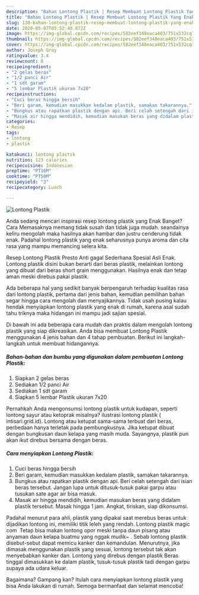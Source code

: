 ```yaml
---
description: "Bahan Lontong Plastik | Resep Membuat Lontong Plastik Yang Enak dan Simpel"
title: "Bahan Lontong Plastik | Resep Membuat Lontong Plastik Yang Enak dan Simpel"
slug: 130-bahan-lontong-plastik-resep-membuat-lontong-plastik-yang-enak-dan-simpel
date: 2020-05-07T05:52:48.872Z
image: https://img-global.cpcdn.com/recipes/582eef348eaca403/751x532cq70/lontong-plastik-foto-resep-utama.jpg
thumbnail: https://img-global.cpcdn.com/recipes/582eef348eaca403/751x532cq70/lontong-plastik-foto-resep-utama.jpg
cover: https://img-global.cpcdn.com/recipes/582eef348eaca403/751x532cq70/lontong-plastik-foto-resep-utama.jpg
author: Joseph Gray
ratingvalue: 3.4
reviewcount: 8
recipeingredient:
- "2 gelas beras"
- "1/2 panci Air"
- "1 sdt garam"
- "5 lembar Plastik ukuran 7x20"
recipeinstructions:
- "Cuci beras hingga bersih"
- "Beri garam, kemudian masukkan kedalam plastik, samakan takarannya."
- "Bungkus atau rapatkan plastik dengan api. Beri celah setengah dari isian beras tersebut. Jangan lupa untuk ditusuk-tusuk pakai garpu atau tusukan sate agar air bisa masuk."
- "Masak air hingga mendidih, kemudian masukan beras yang didalam plastik tersebut. Masak hingga 1 jam. Angkat, tiriskan, siap dikonsumsi."
categories:
- Resep
tags:
- lontong
- plastik

katakunci: lontong plastik 
nutrition: 123 calories
recipecuisine: Indonesian
preptime: "PT16M"
cooktime: "PT50M"
recipeyield: "3"
recipecategory: Lunch

---
```



![Lontong Plastik](https://img-global.cpcdn.com/recipes/582eef348eaca403/751x532cq70/lontong-plastik-foto-resep-utama.jpg)

Anda sedang mencari inspirasi resep lontong plastik yang Enak Banget? Cara Memasaknya memang tidak susah dan tidak juga mudah. seandainya keliru mengolah maka hasilnya akan hambar dan justru cenderung tidak enak. Padahal lontong plastik yang enak seharusnya punya aroma dan cita rasa yang mampu memancing selera kita.

Resep Lontong Plastik Presto Anti gagal Sederhana Spesial Asli Enak. Lontong plastik disini bukan berarti dari beras plastik, melainkan lontong yang dibuat dari beras short grain menggunakan. Hasilnya enak dan tetap aman meski direbus pakai plastik.

Ada beberapa hal yang sedikit banyak berpengaruh terhadap kualitas rasa dari lontong plastik, pertama dari jenis bahan, kemudian pemilihan bahan segar hingga cara mengolah dan menyajikannya. Tidak usah pusing kalau hendak menyiapkan lontong plastik yang enak di rumah, karena asal sudah tahu triknya maka hidangan ini mampu jadi sajian spesial.


Di bawah ini ada beberapa cara mudah dan praktis dalam mengolah lontong plastik yang siap dikreasikan. Anda bisa membuat Lontong Plastik menggunakan 4 jenis bahan dan 4 tahap pembuatan. Berikut ini langkah-langkah untuk membuat hidangannya.

<!--inarticleads1-->

##### Bahan-bahan dan bumbu yang digunakan dalam pembuatan Lontong Plastik:

1. Siapkan 2 gelas beras
1. Sediakan 1/2 panci Air
1. Sediakan 1 sdt garam
1. Siapkan 5 lembar Plastik ukuran 7x20


Pernahkah Anda mengonsumsi lontong plastik untuk kudapan, seperti lontong sayur atau ketoprak misalnya? ilustrasi lontong plastik ( intisari.grid.id). Lontong atau ketupat sama-sama terbuat dari beras, perbedaan hanya terletak pada pembungkusnya. Jika ketupat dibuat dengan bungkusan daun kelapa yang masih muda. Sayangnya, plastik pun akan ikut direbus bersama dengan beras. 

<!--inarticleads2-->

##### Cara menyiapkan Lontong Plastik:

1. Cuci beras hingga bersih
1. Beri garam, kemudian masukkan kedalam plastik, samakan takarannya.
1. Bungkus atau rapatkan plastik dengan api. Beri celah setengah dari isian beras tersebut. Jangan lupa untuk ditusuk-tusuk pakai garpu atau tusukan sate agar air bisa masuk.
1. Masak air hingga mendidih, kemudian masukan beras yang didalam plastik tersebut. Masak hingga 1 jam. Angkat, tiriskan, siap dikonsumsi.


Padahal menurut para ahli, plastik yang dipakai saat merebus beras untuk dijadikan lontong ini, memiliki titik leleh yang rendah. Lontong plastik magic com ‍ Tetap bisa makan lontong opor meski tanpa daun pisang atau anyaman daun kelapa buatmu yang nggak mudik~ ‍. Sebab lontong plastik disebut-sebut dapat memicu kanker dan kemandulan. Menurutnya, jika dimasak menggunakan plastik yang sesuai, lontong tersebut tak akan menyebabkan kanker dan. Lontong yang direbus dengan plastik Beras tinggal dimasukkan ke dalam plastik, tusuk-tusuk plastik tadi dengan garpu supaya ada udara keluar. 

Bagaimana? Gampang kan? Itulah cara menyiapkan lontong plastik yang bisa Anda lakukan di rumah. Semoga bermanfaat dan selamat mencoba!

